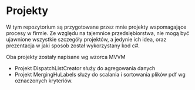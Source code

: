 # Projekty

W tym repozytorium są przygotowane przez mnie projekty wspomagające procesy w firmie.
Ze względu na tajemnice przedsiębiorstwa, nie mogą być ujawnione wszystkie szczegóły projektów,
a jedynie ich idea, oraz prezentacja w jaki sposob został wykorzystany kod c#.

Oba projekty zostały napisane wg wzorca MVVM
- Projekt DispatchListCreator służy do agregowania danych
- Projekt MergingHuLabels służy do scalania i sortowania plików pdf wg oznaczonych kryteriów.
